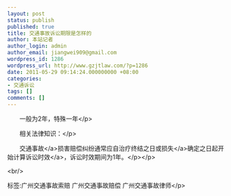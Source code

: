```yaml
---
layout: post
status: publish
published: true
title: 交通事故诉讼期限是怎样的
author: 本站记者
author_login: admin
author_email: jiangwei909@gmail.com
wordpress_id: 1286
wordpress_url: http://www.gzjtlaw.com/?p=1286
date: 2011-05-29 09:14:24.000000000 +08:00
categories:
- 交通诉讼
tags: []
comments: []
---
```

<p><p>　　一般为2年，特殊一年<&#47;p><p>　　相关法律知识：<&#47;p><p>　　<a>交通事故<&#47;a>损害赔偿纠纷通常应自治疗终结之日或<a>损失<&#47;a>确定之日起开始计算<a>诉讼时效<&#47;a>，诉讼时效期间为1年。<&#47;p><&#47;p><br&#47;><p>标签:广州交通事故索赔 广州交通事故赔偿 广州交通事故律师<&#47;p>
